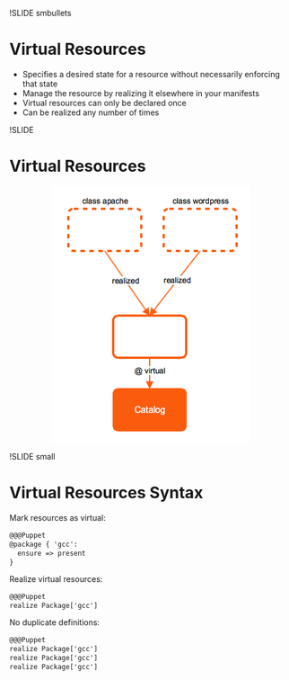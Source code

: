 !SLIDE smbullets
# Virtual Resources

* Specifies a desired state for a resource without necessarily enforcing that state
* Manage the resource by realizing it elsewhere in your manifests
* Virtual resources can only be declared once
* Can be realized any number of times


!SLIDE 
# Virtual Resources

<center><img src="./_images/virtual_resources.png" style="width:355px;height:455px;" alt="Virtual Resources"/></center>


!SLIDE small
# Virtual Resources Syntax

Mark resources as virtual:

    @@@Puppet
    @package { 'gcc':
      ensure => present
    }

Realize virtual resources:

    @@@Puppet
    realize Package['gcc']

No duplicate definitions:

    @@@Puppet
    realize Package['gcc']
    realize Package['gcc']
    realize Package['gcc']
